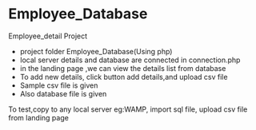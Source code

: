 # Employee_Database
Employee_detail Project

* project folder Employee_Database(Using php)
* local server details and database are connected in connection.php
* in the landing page ,we can view the details list from database
* To add new details, click button add details,and upload csv file
* Sample csv file is given
* Also database file is given


To test,copy to any local server eg:WAMP,
import sql file,
upload csv file from landing page
